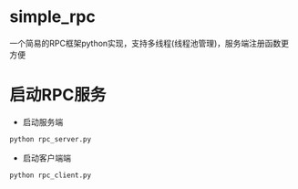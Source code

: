 # simple_rpc
一个简易的RPC框架python实现，支持多线程(线程池管理)，服务端注册函数更方便

# 启动RPC服务

- 启动服务端
```python
python rpc_server.py
```

- 启动客户端端
```python
python rpc_client.py
```
